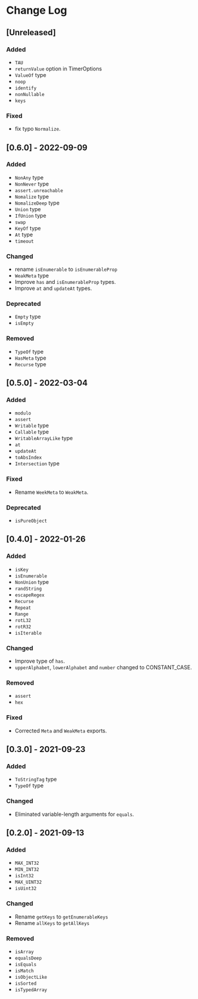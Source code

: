 
# Change Log

## [Unreleased]
### Added
- `TAU`
- `returnValue` option in TimerOptions
- `ValueOf` type
- `noop`
- `identify`
- `nonNullable`
- `keys`

### Fixed
- fix typo `Normalize`.

## [0.6.0] - 2022-09-09
### Added
- `NonAny` type
- `NonNever` type
- `assert.unreachable`
- `Nomalize` type
- `NomalizeDeep` type
- `Union` type
- `IfUnion` type
- `swap`
- `KeyOf` type
- `At` type
- `timeout`

### Changed
- rename `isEnumerable` to `isEnumerableProp`
- `WeakMeta` type
- Improve `has` and `isEnumerableProp` types.
- Improve `at` and `updateAt` types.

### Deprecated
- `Empty` type
- `isEmpty`

### Removed
- `TypeOf` type
- `HasMeta` type
- `Recurse` type

## [0.5.0] - 2022-03-04
### Added
- `modulo`
- `assert`
- `Writable` type
- `Callable` type
- `WritableArrayLike` type
- `at`
- `updateAt`
- `toAbsIndex`
- `Intersection` type

### Fixed
- Rename `WeekMeta` to `WeakMeta`.

### Deprecated
- `isPureObject`

## [0.4.0] - 2022-01-26
### Added
- `isKey`
- `isEnumerable`
- `NonUnion` type
- `randString`
- `escapeRegex`
- `Recurse`
- `Repeat`
- `Range`
- `rotL32`
- `rotR32`
- `isIterable`

### Changed
- Improve type of `has`.
- `upperAlphabet`, `lowerAlphabet` and `number` changed to CONSTANT_CASE.

### Removed
- `assert`
- `hex`

### Fixed
- Corrected `Meta` and `WeakMeta` exports.

## [0.3.0] - 2021-09-23
### Added
- `ToStringTag` type
- `TypeOf` type

### Changed
- Eliminated variable-length arguments for `equals`.

## [0.2.0] - 2021-09-13
### Added
- `MAX_INT32`
- `MIN_INT32`
- `isInt32`
- `MAX_UINT32`
- `isUint32`

### Changed
- Rename `getKeys` to `getEnumerableKeys`
- Rename `allKeys` to `getAllKeys`

### Removed
- `isArray`
- `equalsDeep`
- `isEquals`
- `isMatch`
- `isObjectLike`
- `isSorted`
- `isTypedArray`

